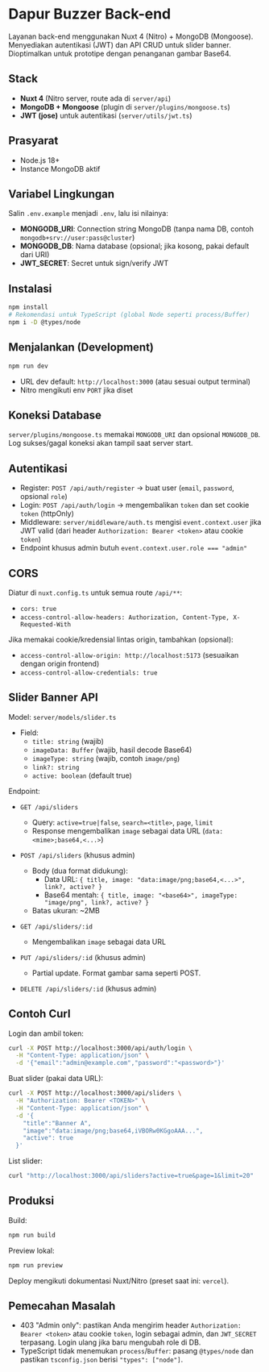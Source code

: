 # Dapur Buzzer Back-end

Layanan back-end menggunakan Nuxt 4 (Nitro) + MongoDB (Mongoose). Menyediakan autentikasi (JWT) dan API CRUD untuk slider banner. Dioptimalkan untuk prototipe dengan penanganan gambar Base64.

## Stack

- **Nuxt 4** (Nitro server, route ada di `server/api`)
- **MongoDB + Mongoose** (plugin di `server/plugins/mongoose.ts`)
- **JWT (jose)** untuk autentikasi (`server/utils/jwt.ts`)

## Prasyarat

- Node.js 18+
- Instance MongoDB aktif

## Variabel Lingkungan

Salin `.env.example` menjadi `.env`, lalu isi nilainya:

- **MONGODB_URI**: Connection string MongoDB (tanpa nama DB, contoh `mongodb+srv://user:pass@cluster`)
- **MONGODB_DB**: Nama database (opsional; jika kosong, pakai default dari URI)
- **JWT_SECRET**: Secret untuk sign/verify JWT

## Instalasi

```bash
npm install
# Rekomendasi untuk TypeScript (global Node seperti process/Buffer)
npm i -D @types/node
```

## Menjalankan (Development)

```bash
npm run dev
```

- URL dev default: `http://localhost:3000` (atau sesuai output terminal)
- Nitro mengikuti env `PORT` jika diset

## Koneksi Database

`server/plugins/mongoose.ts` memakai `MONGODB_URI` dan opsional `MONGODB_DB`. Log sukses/gagal koneksi akan tampil saat server start.

## Autentikasi

- Register: `POST /api/auth/register` → buat user (`email`, `password`, opsional `role`)
- Login: `POST /api/auth/login` → mengembalikan `token` dan set cookie `token` (httpOnly)
- Middleware: `server/middleware/auth.ts` mengisi `event.context.user` jika JWT valid (dari header `Authorization: Bearer <token>` atau cookie `token`)
- Endpoint khusus admin butuh `event.context.user.role === "admin"`

## CORS

Diatur di `nuxt.config.ts` untuk semua route `/api/**`:

- `cors: true`
- `access-control-allow-headers: Authorization, Content-Type, X-Requested-With`

Jika memakai cookie/kredensial lintas origin, tambahkan (opsional):

- `access-control-allow-origin: http://localhost:5173` (sesuaikan dengan origin frontend)
- `access-control-allow-credentials: true`

## Slider Banner API

Model: `server/models/slider.ts`

- Field:
  - `title: string` (wajib)
  - `imageData: Buffer` (wajib, hasil decode Base64)
  - `imageType: string` (wajib, contoh `image/png`)
  - `link?: string`
  - `active: boolean` (default true)

Endpoint:

- `GET /api/sliders`
  - Query: `active=true|false`, `search=<title>`, `page`, `limit`
  - Response mengembalikan `image` sebagai data URL (`data:<mime>;base64,<...>`)

- `POST /api/sliders` (khusus admin)
  - Body (dua format didukung):
    - Data URL: `{ title, image: "data:image/png;base64,<...>", link?, active? }`
    - Base64 mentah: `{ title, image: "<base64>", imageType: "image/png", link?, active? }`
  - Batas ukuran: ~2MB

- `GET /api/sliders/:id`
  - Mengembalikan `image` sebagai data URL

- `PUT /api/sliders/:id` (khusus admin)
  - Partial update. Format gambar sama seperti POST.

- `DELETE /api/sliders/:id` (khusus admin)

## Contoh Curl

Login dan ambil token:

```bash
curl -X POST http://localhost:3000/api/auth/login \
  -H "Content-Type: application/json" \
  -d '{"email":"admin@example.com","password":"<password>"}'
```

Buat slider (pakai data URL):

```bash
curl -X POST http://localhost:3000/api/sliders \
  -H "Authorization: Bearer <TOKEN>" \
  -H "Content-Type: application/json" \
  -d '{
    "title":"Banner A",
    "image":"data:image/png;base64,iVBORw0KGgoAAA...",
    "active": true
  }'
```

List slider:

```bash
curl "http://localhost:3000/api/sliders?active=true&page=1&limit=20"
```

## Produksi

Build:

```bash
npm run build
```

Preview lokal:

```bash
npm run preview
```

Deploy mengikuti dokumentasi Nuxt/Nitro (preset saat ini: `vercel`).

## Pemecahan Masalah

- 403 "Admin only": pastikan Anda mengirim header `Authorization: Bearer <token>` atau cookie `token`, login sebagai admin, dan `JWT_SECRET` terpasang. Login ulang jika baru mengubah role di DB.
- TypeScript tidak menemukan `process`/`Buffer`: pasang `@types/node` dan pastikan `tsconfig.json` berisi `"types": ["node"]`.
